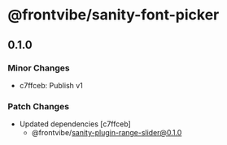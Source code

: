 # @frontvibe/sanity-font-picker

## 0.1.0

### Minor Changes

- c7ffceb: Publish v1

### Patch Changes

- Updated dependencies [c7ffceb]
  - @frontvibe/sanity-plugin-range-slider@0.1.0

